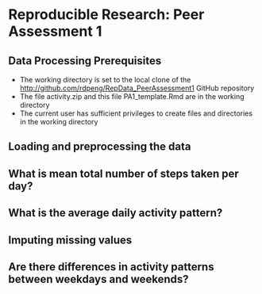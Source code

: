 # Reproducible Research: Peer Assessment 1

## Data Processing Prerequisites

* The working directory is set to the local clone of the http://github.com/rdpeng/RepData_PeerAssessment1 GitHub repository 
* The file activity.zip and this file PA1_template.Rmd are in the working directory
* The current user has sufficient privileges to create files and directories in the working directory

## Loading and preprocessing the data



## What is mean total number of steps taken per day?



## What is the average daily activity pattern?



## Imputing missing values



## Are there differences in activity patterns between weekdays and weekends?
